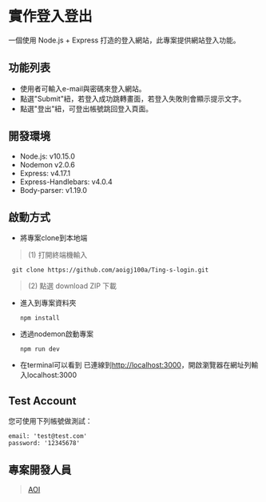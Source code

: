 # 實作登入登出
一個使用 Node.js + Express 打造的登入網站，此專案提供網站登入功能。

## 功能列表
- 使用者可輸入e-mail與密碼來登入網站。
- 點選"Submit"紐，若登入成功跳轉畫面，若登入失敗則會顯示提示文字。
- 點選"登出"紐，可登出帳號跳回登入頁面。

## 開發環境
- Node.js: v10.15.0
- Nodemon v2.0.6
- Express: v4.17.1
- Express-Handlebars: v4.0.4
- Body-parser: v1.19.0

## 啟動方式
- 將專案clone到本地端
> (1) 打開終端機輸入 
 ```
  git clone https://github.com/aoigj100a/Ting-s-login.git
```
> (2) 點選 download ZIP 下載
 

- 進入到專案資料夾
  ```
  npm install
  ```

- 透過nodemon啟動專案
  ```
  npm run dev
  ```

- 在terminal可以看到 已連線到[http://localhost:3000](http://localhost:3000)，開啟瀏覽器在網址列輸入localhost:3000

## Test Account
您可使用下列帳號做測試：
```
email: 'test@test.com'
password: '12345678'
```

## 專案開發人員
> [AOI](https://github.com/aoigj100a)
